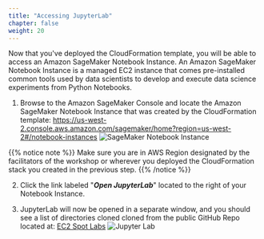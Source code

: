 ```yaml
---
title: "Accessing JupyterLab"
chapter: false
weight: 20
---
```


Now that you've deployed the CloudFormation template, you will be able to access an Amazon SageMaker Notebook Instance. An Amazon SageMaker Notebook Instance is a managed EC2 instance that comes pre-installed common tools used by data scientists to develop and execute data science experiments from Python Notebooks. 

1. Browse to the Amazon SageMaker Console and locate the Amazon SageMaker Notebook Instance that was created by the CloudFormation template: https://us-west-2.console.aws.amazon.com/sagemaker/home?region=us-west-2#/notebook-instances ![SageMaker Notebook Instance](/images/using-sagemaker-managed-spot-training/jupyter-1.png)

{{% notice note %}}
Make sure you are in AWS Region designated by the facilitators of the workshop or wherever you deployed the CloudFormation stack you created in the previous step.
{{% /notice %}} 

2. Click the link labeled "***Open JupyterLab***" located to the right of your Notebook Instance.

3. JupyterLab will now be opened in a separate window, and you should see a list of directories cloned cloned from the public GitHub Repo located at: [EC2 Spot Labs](https://github.com/awslabs/ec2-spot-labs) ![Jupyter Lab](/images/using-sagemaker-managed-spot-training/jupyter-2.png)